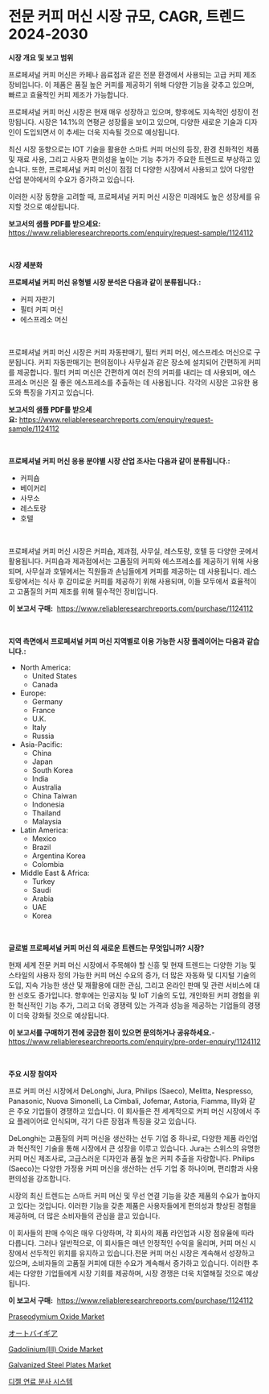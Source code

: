 <p><h1>전문 커피 머신 시장 규모, CAGR, 트렌드 2024-2030</h1></p><p><strong>시장 개요 및 보고 범위</strong></p>
<p><p>프로페셔널 커피 머신은 카페나 음료점과 같은 전문 환경에서 사용되는 고급 커피 제조 장비입니다. 이 제품은 품질 높은 커피를 제공하기 위해 다양한 기능을 갖추고 있으며, 빠르고 효율적인 커피 제조가 가능합니다.</p><p>프로페셔널 커피 머신 시장은 현재 매우 성장하고 있으며, 향후에도 지속적인 성장이 전망됩니다. 시장은 14.1%의 연평균 성장률을 보이고 있으며, 다양한 새로운 기술과 디자인이 도입되면서 이 추세는 더욱 지속될 것으로 예상됩니다.</p><p>최신 시장 동향으로는 IOT 기술을 활용한 스마트 커피 머신의 등장, 환경 친화적인 제품 및 재료 사용, 그리고 사용자 편의성을 높이는 기능 추가가 주요한 트렌드로 부상하고 있습니다. 또한, 프로페셔널 커피 머신이 점점 더 다양한 시장에서 사용되고 있어 다양한 산업 분야에서의 수요가 증가하고 있습니다.</p><p>이러한 시장 동향을 고려할 때, 프로페셔널 커피 머신 시장은 미래에도 높은 성장세를 유지할 것으로 예상됩니다.</p></p>
<p><strong>보고서의 샘플 PDF를 받으세요:</strong> <a href="https://www.reliableresearchreports.com/enquiry/request-sample/1124112">https://www.reliableresearchreports.com/enquiry/request-sample/1124112</a></p>
<p>&nbsp;</p>
<p><strong>시장 세분화</strong></p>
<p><strong>프로페셔널 커피 머신 유형별 시장 분석은 다음과 같이 분류됩니다.:</strong></p>
<p><ul><li>커피 자판기</li><li>필터 커피 머신</li><li>에스프레소 머신</li></ul></p>
<p>&nbsp;</p>
<p><p>프로페셔널 커피 머신 시장은 커피 자동판매기, 필터 커피 머신, 에스프레소 머신으로 구분됩니다. 커피 자동판매기는 편의점이나 사무실과 같은 장소에 설치되어 간편하게 커피를 제공합니다. 필터 커피 머신은 간편하게 여러 잔의 커피를 내리는 데 사용되며, 에스프레소 머신은 질 좋은 에스프레소를 추출하는 데 사용됩니다. 각각의 시장은 고유한 용도와 특징을 가지고 있습니다.</p></p>
<p><strong>보고서의 샘플 PDF를 받으세요:</strong>&nbsp;<a href="https://www.reliableresearchreports.com/enquiry/request-sample/1124112">https://www.reliableresearchreports.com/enquiry/request-sample/1124112</a></p>
<p>&nbsp;</p>
<p><strong> 프로페셔널 커피 머신 응용 분야별 시장 산업 조사는 다음과 같이 분류됩니다.:</strong></p>
<p><ul><li>커피숍</li><li>베이커리</li><li>사무소</li><li>레스토랑</li><li>호텔</li></ul></p>
<p>&nbsp;</p>
<p><p>프로페셔널 커피 머신 시장은 커피숍, 제과점, 사무실, 레스토랑, 호텔 등 다양한 곳에서 활용됩니다. 커피숍과 제과점에서는 고품질의 커피와 에스프레소를 제공하기 위해 사용되며, 사무실과 호텔에서는 직원들과 손님들에게 커피를 제공하는 데 사용됩니다. 레스토랑에서는 식사 후 감미로운 커피를 제공하기 위해 사용되며, 이들 모두에서 효율적이고 고품질의 커피 제조를 위해 필수적인 장비입니다.</p></p>
<p><strong>이 보고서 구매:</strong>&nbsp; <a href="https://www.reliableresearchreports.com/purchase/1124112">https://www.reliableresearchreports.com/purchase/1124112</a></p>
<p>&nbsp;</p>
<p><strong>지역 측면에서 프로페셔널 커피 머신 지역별로 이용 가능한 시장 플레이어는 다음과 같습니다.:</strong></p>
<p><ul>
    <li>
        North America:
        <ul>
            <li>United States</li>
            <li>Canada</li>
        </ul>
    </li>
    <li>
        Europe:
        <ul>
            <li>Germany</li>
            <li>France</li>
            <li>U.K.</li>
            <li>Italy</li>
            <li>Russia</li>
        </ul>
    </li>
    <li>
        Asia-Pacific:
        <ul>
            <li>China</li>
            <li>Japan</li>
            <li>South Korea</li>
            <li>India</li>
            <li>Australia</li>
            <li>China Taiwan</li>
            <li>Indonesia</li>
            <li>Thailand</li>
            <li>Malaysia</li>
        </ul>
    </li>
    <li>
        Latin America:
        <ul>
            <li>Mexico</li>
            <li>Brazil</li>
            <li>Argentina Korea</li>
            <li>Colombia</li>
        </ul>
    </li>
    <li>
        Middle East & Africa:
        <ul>
            <li>Turkey</li>
            <li>Saudi</li>
            <li>Arabia</li>
            <li>UAE</li>
            <li>Korea</li>
        </ul>
    </li>
    </ul></p>
<p>&nbsp;</p>
<p><strong>글로벌 프로페셔널 커피 머신 의 새로운 트렌드는 무엇입니까? 시장?</strong></p>
<p><p>현재 세계 전문 커피 머신 시장에서 주목해야 할 신흥 및 현재 트렌드는 다양한 기능 및 스타일의 사용자 정의 가능한 커피 머신 수요의 증가, 더 많은 자동화 및 디지털 기술의 도입, 지속 가능한 생산 및 재활용에 대한 관심, 그리고 온라인 판매 및 관련 서비스에 대한 선호도 증가입니다. 향후에는 인공지능 및 IoT 기술의 도입, 개인화된 커피 경험을 위한 혁신적인 기능 추가, 그리고 더욱 경쟁력 있는 가격과 성능을 제공하는 기업들의 경쟁이 더욱 강화될 것으로 예상됩니다.</p></p>
<p><strong>이 보고서를 구매하기 전에 궁금한 점이 있으면 문의하거나 공유하세요.</strong>- <a href="https://www.reliableresearchreports.com/enquiry/pre-order-enquiry/1124112">https://www.reliableresearchreports.com/enquiry/pre-order-enquiry/1124112</a></p>
<p>&nbsp;</p>
<p><strong>주요 시장 참여자</strong></p>
<p><p>프로 커피 머신 시장에서 DeLonghi, Jura, Philips (Saeco), Melitta, Nespresso, Panasonic, Nuova Simonelli, La Cimbali, Jofemar, Astoria, Fiamma, Illy와 같은 주요 기업들이 경쟁하고 있습니다. 이 회사들은 전 세계적으로 커피 머신 시장에서 주요 플레이어로 인식되며, 각기 다른 장점과 특징을 갖고 있습니다.</p><p>DeLonghi는 고품질의 커피 머신을 생산하는 선두 기업 중 하나로, 다양한 제품 라인업과 혁신적인 기술을 통해 시장에서 큰 성장을 이루고 있습니다. Jura는 스위스의 유명한 커피 머신 제조사로, 고급스러운 디자인과 품질 높은 커피 추출을 자랑합니다. Philips (Saeco)는 다양한 가정용 커피 머신을 생산하는 선두 기업 중 하나이며, 편리함과 사용 편의성을 강조합니다.</p><p>시장의 최신 트렌드는 스마트 커피 머신 및 무선 연결 기능을 갖춘 제품의 수요가 높아지고 있다는 것입니다. 이러한 기능을 갖춘 제품은 사용자들에게 편의성과 향상된 경험을 제공하며, 더 많은 소비자들의 관심을 끌고 있습니다.</p><p>이 회사들의 판매 수익은 매우 다양하며, 각 회사의 제품 라인업과 시장 점유율에 따라 다릅니다. 그러나 일반적으로, 이 회사들은 매년 안정적인 수익을 올리며, 커피 머신 시장에서 선두적인 위치를 유지하고 있습니다.전문 커피 머신 시장은 계속해서 성장하고 있으며, 소비자들의 고품질 커피에 대한 수요가 계속해서 증가하고 있습니다. 이러한 추세는 다양한 기업들에게 시장 기회를 제공하며, 시장 경쟁은 더욱 치열해질 것으로 예상됩니다.</p></p>
<p><strong>이 보고서 구매:</strong>&nbsp;&nbsp;<a href="https://www.reliableresearchreports.com/purchase/1124112">https://www.reliableresearchreports.com/purchase/1124112</a></p>
<p><p><a href="https://issuu.com/reportprime-2/docs/praseodymium-oxide-market-size-2030.pptx">Praseodymium Oxide Market</a></p><p><a href="https://github.com/xnljig2898992/Market-Research-Report-List-1/blob/main/7223155190045.md">オートバイギア</a></p><p><a href="https://issuu.com/reportprime-2/docs/gadoliniumiii-oxide-market-size-2030.pptx">Gadolinium(III) Oxide Market</a></p><p><a href="https://github.com/PeterParrish5/Market-Research-Report-List-3/blob/main/galvanized-steel-plates-market.md">Galvanized Steel Plates Market</a></p><p><a href="https://github.com/vsn7qpua81q/Market-Research-Report-List-1/blob/main/9461371189921.md">디젤 연료 분사 시스템</a></p></p>
